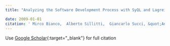 ```yaml
---
title: "Analyzing the Software Development Process with SyQL and Lagrein"

date: 2009-01-01
citation: ' Mirco Bianco,  Alberto Sillitti,  Giancarlo Succi, &quot;Analyzing the Software Development Process with SyQL and Lagrein.&quot;, 2009.'
---
```

Use [Google Scholar](https://scholar.google.com/scholar?q=Analyzing+the+Software+Development+Process+with+SyQL+and+Lagrein){:target="_blank"} for full citation